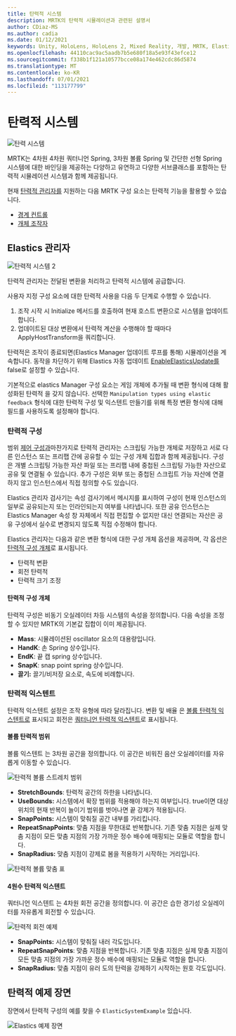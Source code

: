 ```yaml
---
title: 탄력적 시스템
description: MRTK의 탄력적 시뮬레이션과 관련된 설명서
author: CDiaz-MS
ms.author: cadia
ms.date: 01/12/2021
keywords: Unity, HoloLens, HoloLens 2, Mixed Reality, 개발, MRTK, ElasticsSystem,
ms.openlocfilehash: 44110cac9ac5aadb7b5e680f18a5e93f43efce12
ms.sourcegitcommit: f338b1f121a10577bcce08a174e462cdc86d5874
ms.translationtype: MT
ms.contentlocale: ko-KR
ms.lasthandoff: 07/01/2021
ms.locfileid: "113177799"
---
```

# <a name="elastic-system"></a>탄력적 시스템

![탄력 시스템](../images/elastics/Elastics_Main1.gif)

MRTK는 4차원 4차원 쿼터니언 Spring, 3차원 볼륨 Spring 및 간단한 선형 Spring 시스템에 대한 바인딩을 제공하는 다양하고 유연하고 다양한 서브클래스를 포함하는 탄력적 시뮬레이션 시스템과 함께 제공됩니다.

현재 [탄력적 관리자를](xref:Microsoft.MixedReality.Toolkit.Experimental.Physics.ElasticsManager) 지원하는 다음 MRTK 구성 요소는 탄력적 기능을 활용할 수 있습니다.

- [경계 컨트롤](../ux-building-blocks/bounds-control.md)
- [개체 조작자](../ux-building-blocks/object-manipulator.md)

## <a name="elastics-manager"></a>Elastics 관리자

![탄력적 시스템 2](../images/elastics/Elastics_Main.gif)

탄력적 관리자는 전달된 변환을 처리하고 탄력적 시스템에 공급합니다.

사용자 지정 구성 요소에 대한 탄력적 사용을 다음 두 단계로 수행할 수 있습니다.

1. 조작 시작 시 Initialize 메서드를 호출하여 현재 호스트 변환으로 시스템을 업데이트합니다.
1. 업데이트된 대상 변환에서 탄력적 계산을 수행해야 할 때마다 ApplyHostTransform을 쿼리합니다.

탄력적은 조작이 종료되면(Elastics Manager 업데이트 루프를 통해) 시뮬레이션을 계속합니다. 동작을 차단하기 위해 Elastics 자동 업데이트 [EnableElasticsUpdate를](xref:Microsoft.MixedReality.Toolkit.Experimental.Physics.ElasticsManager.EnableElasticsUpdate) false로 설정할 수 있습니다.

기본적으로 elastics Manager 구성 요소는 게임 개체에 추가될 때 변환 형식에 대해 활성화된 탄력적 을 갖지 않습니다.
선택한 `Manipulation types using elastic feedback` 형식에 대한 탄력적 구성 및 익스텐트 만들기를 위해 특정 변환 형식에 대해 필드를 사용하도록 설정해야 합니다.

### <a name="elastics-configurations"></a>탄력적 구성

범위 [제어 구성과](../ux-building-blocks/bounds-control.md#configuration-objects)마찬가지로 탄력적 관리자는 스크립팅 가능한 개체로 저장하고 서로 다른 인스턴스 또는 프리팹 간에 공유할 수 있는 구성 개체 집합과 함께 제공됩니다. 구성은 개별 스크립팅 가능한 자산 파일 또는 프리팹 내에 중첩된 스크립팅 가능한 자산으로 공유 및 연결될 수 있습니다. 추가 구성은 외부 또는 중첩된 스크립트 가능 자산에 연결하지 않고 인스턴스에서 직접 정의할 수도 있습니다.

Elastics 관리자 검사기는 속성 검사기에서 메시지를 표시하여 구성이 현재 인스턴스의 일부로 공유되는지 또는 인라인되는지 여부를 나타냅니다. 또한 공유 인스턴스는 Elastics Manager 속성 창 자체에서 직접 편집할 수 없지만 대신 연결되는 자산은 공유 구성에서 실수로 변경되지 않도록 직접 수정해야 합니다.

Elastics 관리자는 다음과 같은 변환 형식에 대한 구성 개체 옵션을 제공하며, 각 옵션은 [탄력적 구성 개체](#elastic-configuration-object)로 표시됩니다.

- 탄력적 변환
- 회전 탄력적
- 탄력적 크기 조정

#### <a name="elastic-configuration-object"></a>탄력적 구성 개체

탄력적 구성은 비동기 오실레이터 차등 시스템의 속성을 정의합니다.
다음 속성을 조정할 수 있지만 MRTK의 기본값 집합이 이미 제공됩니다.

- **Mass**: 시뮬레이션된 oscillator 요소의 대용량입니다.
- **HandK**: 손 Spring 상수입니다.
- **EndK**: 끝 캡 spring 상수입니다.
- **SnapK**: snap point spring 상수입니다.
- **끌기:** 끌기/비저장 요소로, 속도에 비례합니다.

### <a name="elastics-extents"></a>탄력적 익스텐트

탄력적 익스텐트 설정은 조작 유형에 따라 달라집니다. 변환 및 배율 은 [볼륨 탄력적 익스텐트로](#volume-elastic-extent) 표시되고 회전은 [쿼터니언 탄력적 익스텐트](#quaternion-elastic-extent)로 표시됩니다.

#### <a name="volume-elastic-extent"></a>볼륨 탄력적 범위

볼륨 익스텐트 는 3차원 공간을 정의합니다. 이 공간은 비워진 음산 오실레이터를 자유롭게 이동할 수 있습니다.

![탄력적 볼륨 스트레치 범위](../images/elastics/Elastics_Volume_Bounds.gif)

- **StretchBounds**: 탄력적 공간의 하한을 나타냅니다.
- **UseBounds:** 시스템에서 확장 범위를 적용해야 하는지 여부입니다. true이면 대상 위치의 현재 반복이 늘이기 범위를 벗어나면 끝 강제가 적용됩니다.
- **SnapPoints:** 시스템이 맞춰질 공간 내부를 가리킵니다.
- **RepeatSnapPoints**: 맞춤 지점을 무한대로 반복합니다. 기존 맞춤 지점은 실제 맞춤 지점이 모든 맞춤 지점의 가장 가까운 정수 배수에 매핑되는 모듈로 역할을 합니다.
- **SnapRadius:** 맞춤 지점이 강제로 봄을 적용하기 시작하는 거리입니다.

![탄력적 볼륨 맞춤 표](../images/elastics/Elastics_Volume_Snap.gif)

#### <a name="quaternion-elastic-extent"></a>4원수 탄력적 익스텐트

쿼터니언 익스텐트 는 4차원 회전 공간을 정의합니다. 이 공간은 습한 경기성 오실레이터를 자유롭게 회전할 수 있습니다.

![탄력적 회전 예제](../images/elastics/Elastics_Rotation.gif)

- **SnapPoints:** 시스템이 맞춰질 내러 각도입니다.
- **RepeatSnapPoints**: 맞춤 지점을 반복합니다. 기존 맞춤 지점은 실제 맞춤 지점이 모든 맞춤 지점의 가장 가까운 정수 배수에 매핑되는 모듈로 역할을 합니다.
- **SnapRadius:** 맞춤 지점이 유러 도의 탄력을 강제하기 시작하는 원호 각도입니다.

## <a name="elastics-example-scene"></a>탄력적 예제 장면

장면에서 탄력적 구성의 예를 찾을 수 `ElasticSystemExample` 있습니다.

![Elastics 예제 장면](../images/elastics/Elastics_Example_Scene.png)

